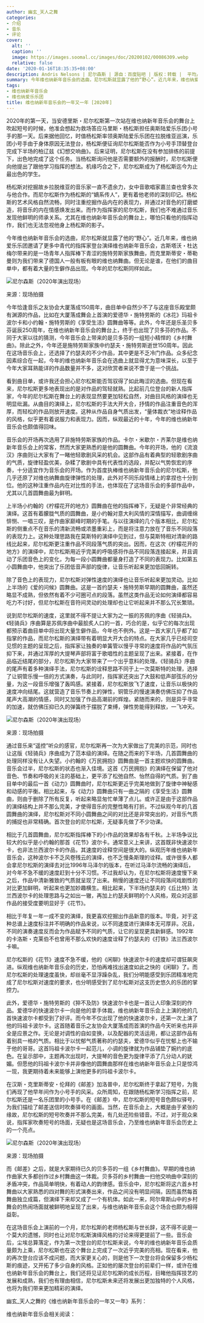 ```yaml
---
author: 幽玄_天人之舞
categories:
- 介绍
- 音乐
- 评论
cover:
  alt: ''
  caption: ''
  image: https://images.soomal.cc/images/doc/20200102/00086309.webp
  relative: false
date: '2020-01-16T18:35:35+08:00'
description: Andris Nelsons | 尼尔森斯 | 源自：百度贴吧 | 版权：转载 |  平均/总评分：10.00/90
summary: 今年维也纳新年音乐会的选曲，尼尔松斯就显露了他的“野心”。近几年来，维也纳爱乐乐团邀请了更多中青代的指挥家登台演绎维也纳新年音乐会，古斯塔沃・杜达梅尔带来的是一场青年人指挥棒下青涩的施特劳斯家族舞曲，而克里斯蒂安・蒂勒曼则为我们带来了德国人一般有板有眼的维也纳舞曲……
tags:
- 维也纳新年音乐会
- 维也纳爱乐乐团
title: 维也纳新年音乐会的一年又一年 [2020年]
---
```


2020年的第一天，当安德里斯・尼尔松斯第一次站在维也纳新年音乐会的舞台上吹起短号的时候，他准会想起为救场答应马里斯・杨松斯担任奥斯陆爱乐乐团小号手的那一天。后来据他回忆，时值杨松斯率领奥斯陆爱乐乐团在拉脱维亚巡演，乐团小号手由于身体原因无法登台，杨松斯便征询尼尔松斯能否作为小号手顶替登台完成下半场的柏辽兹《幻想交响曲》。后来证明，尼尔松斯在没有参加排练的前提下，出色地完成了这个任务。当杨松斯询问他是否需要额外的报酬时，尼尔松斯便向他提出了跟他学习指挥的想法。机缘巧合之下，尼尔松斯成为了杨松斯迄今为止最出色的学生。

杨松斯对挖掘故乡拉脱维亚的音乐家一直不遗余力，女中音歌唱家嘉兰查也曾多次与他合作。而尼尔松斯作为杨松斯的“嫡系传人”，更有着他老师的深刻印记。杨松斯的艺术风格自然流畅，同时注重挖掘作品内在的表现力，并通过对音色的打磨塑造，将音乐的内在情感焕发出来。而作为指挥家的尼尔松斯，我们也不难通过音乐发现他鲜明的师承关系。尤其在维也纳新年音乐会的舞台上，哪怕只看他的指挥动作，我们也无法忽视他身上杨松斯的影子。

今年维也纳新年音乐会的选曲，尼尔松斯就显露了他的“野心”。近几年来，维也纳爱乐乐团邀请了更多中青代的指挥家登台演绎维也纳新年音乐会，古斯塔沃・杜达梅尔带来的是一场青年人指挥棒下青涩的施特劳斯家族舞曲，而克里斯蒂安・蒂勒曼则为我们带来了德国人一般有板有眼的维也纳舞曲。但无论是谁，在他们的曲目单中，都有着大量的生僻作品出现。今年的尼尔松斯同样如此。

![尼尔森斯（2020年演出现场）](https://images.soomal.cc/images/doc/20200102/00086309.webp)

来源：现场拍摄



今年恰逢音乐之友协会大厦落成150周年，曲目单中自然少不了与这座音乐殿堂颇有渊源的作品，比如在大厦落成舞会上首演的爱德华・施特劳斯的《冰花》玛祖卡波尔卡和小约翰・施特劳斯的《享受生活》圆舞曲等等。此外，今年还是乐圣贝多芬诞辰250周年，在维也纳新年音乐会的舞台上，终于也出现了贝多芬的作品。不同于大家以往的猜测，今年音乐会上带来的是贝多芬的一组短小精悍的《乡村舞曲》。除此之外，今年还是施特劳斯家族中约瑟夫・施特劳斯逝世150周年。因此在这场音乐会上，还选择了约瑟夫的不少作品，其中更是不乏冷门作品。众多纪念因素综合在一起，今年的维也纳新年音乐会在选曲上就显得尤为意味深长，以至于今年大家耳熟能详的作品数量并不多，这对欣赏者来说不啻于是一个挑战。

看到曲目单，或许我还会担心尼尔松斯能否驾驭得了如此晦涩的选曲。但现在看来，尼尔松斯更多地表现出的是对作品的驾轻就熟。比起前几位登台的新人指挥家，今年的尼尔松斯在舞台上的表现显然要更加轻松自然，对曲目风格的演绎也无明显纰漏。从曲目的演绎上，尼尔松斯的手法大开大合，抒情的作品注重音色的浑厚，而轻松的作品则放开速度。这种从作品自身气质出发，“量体裁衣”地诠释作品的风格，似乎更有着说服力和表现力。因而，纵观最近的十年，今年的维也纳新年音乐会也颇值得回味。

音乐会的开场再次选用了非施特劳斯家族的作品。卡尔・米歇尔・齐莱尔是维也纳新年音乐会上的常客，然而大家更熟悉的是他的圆舞曲。今年的开场，他的《流浪汉》序曲则让大家有了一睹他轻歌剧风采的机会。这部作品有着典型的轻歌剧序曲的气质，旋律轻盈优美，杂糅了歌剧中具有代表性的选段，并配以气势恢宏的序奏，十分适宜作为音乐会的开场。作为首度执棒维也纳新年音乐会的尼尔松斯，他几乎还原了对维也纳舞曲旋律弹性的处理，此外对不同乐段情绪上的拿捏也十分到位。他的这种注重作品内在对比性的手法，也体现在了这场音乐会的多部作品中，尤其以几首圆舞曲最为鲜明。

上半场小约翰的《柠檬花开的地方》圆舞曲在他的指挥棒下，无疑是个非常经典的演绎。这首有着朦胧气质的圆舞曲，是小约翰对意大利风情的深情描写，曲调缠绵悱恻、一唱三叹，是作曲家巅峰时期的手笔。与以往演绎的几个版本相比，尼尔松斯的侧重点不在音乐的清新流畅或浓墨重彩上，而是将注意力放在了音乐不同段落的表现力上。这种处理思路我在莫斯特的演绎中见到过，但与莫斯特相对清新的路线比起来，尼尔松斯更注重作品不同段落气质的突出。因而，在这次《柠檬花开的地方》的演绎中，尼尔松斯用近乎完美的呼吸感将作品不同段落连接起来，并且调动了乐团音色上的变化，为每一段小圆舞曲都量身打造了不同的表现力。比如第五小圆舞曲中，他突出了乐团低音声部的旋律，让音乐听起来更加低回婉转。

除了音色上的表现力，尼尔松斯对弹性速度的演绎也让音乐听起来更加灵动。比如上半场的《爱的问候》圆舞曲。这是一首约瑟夫・施特劳斯早期的圆舞曲，虽然还略显不成熟，但依然有着不少可圈可点的段落。虽然这类作品无论如何演绎都容易吃力不讨好，但尼尔松斯在音符间灵动的处理却也让它听起来并不那么冗长繁琐。

说到尼尔松斯的速度，这里就不得不提让大家为之一振的苏佩的序曲《轻骑兵》。《轻骑兵》序曲算是苏佩序曲中最脍炙人口的一首，巧合的是，似乎它的每次出现都预示着曲目单中将出现大量生僻作品，今年也不例外。这是一首大家几乎都了如指掌的作品，而尼尔松斯的演绎带有着明显大开大合的特点。在大家几乎已经司空见惯的主题的呈现之后，指挥家让独奏的单簧管以慢乎寻常的速度将作品的气氛压抑下来，并通过浑厚的大提琴声部将富于歌唱性的主题呈现了出来。紧接着，在作品临近结尾的部分，尼尔松斯为大家带来了一个出乎意料的处理。《轻骑兵》序曲的尾声有着多种演绎手法，尼尔松斯的诠释思路不同于上一次莫斯特的处理，选择了让铜管乐慢一倍的方式演奏，与此同时，指挥家还突出了大鼓和低声部弦乐的分量，为这一段音乐增强了轰鸣感。紧接着，尼尔松斯放飞了速度，让音乐以极快的速度冲向结尾。这就营造了音乐节奏上的弹性，铜管乐的慢速演奏仿佛压抑了作品尾声大高潮的情感，同时又加强了作品高潮前的辉煌。紧随而来的，则是异乎寻常的加速，就仿佛压抑已久的弹簧终于摆脱了束缚，弹性势能得到释放，一飞冲天。

![尼尔森斯（2020年演出现场）](https://images.soomal.cc/images/doc/20200105/00086354.webp)

来源：现场拍摄



通过音乐来“遥控”听众的感官，尼尔松斯再一次为大家做出了完美的示范，同时也让这版《轻骑兵》序曲成为了范本级的演绎。在随之而来的下半场，几首圆舞曲的处理同样没有让人失望。小约翰的《万民拥抱》圆舞曲是一首主题欢快的圆舞曲。音乐会过半，尼尔松斯的状态也渐入佳境。这首《万民拥抱》的演绎在保留了他对音色、节奏和呼吸的关注的基础上，更平添了松弛自然、怡然自得的气质。到了曲目单中的最后一首《动力》圆舞曲时，尼尔松斯更近乎完美地做到了旋律中神秘感和动感的平衡。相比起来，与《动力》圆舞曲只有一曲之隔的《享受生活》圆舞曲，则由于删除了所有反复，听起来略显匆忙单薄了点儿。或许正是由于这部作品的演绎结构上并不那么完美，才使得音乐的完整性略有打折。不过纵观今年的几首圆舞曲的演绎，尼尔松斯对不同小圆舞曲之间的对比还是非常突出的，对音乐气质的捕捉也非常精确。首次登台的尼尔松斯，无疑事先做了不少功课。

相比于几首圆舞曲，尼尔松斯指挥棒下的小作品的效果却各有千秋。上半场争议比较大的似乎是小约翰的那首《花节》波尔卡。通常意义上来讲，这首既非快速波尔卡，也非法兰西波尔卡的作品，其速度的诠释空间是很大的。纵观历年维也纳新年音乐会，这种波尔卡不乏风卷残云的演绎，也不乏慢条斯理的诠释。或许很多人都会拿尼尔松斯的演绎去对比1996年马泽尔的版本，在听过马泽尔流畅的演绎后，对今年不急不缓的速度赶到十分不习惯。不过我却认为，在尼尔松斯将速度慢下来之后，作品中清新雅致的气质就呈现了出来。稍慢的速度还让不同段落间戏剧性的对比更加鲜明，听起来也更加妙趣横生。相比起来，下半场约瑟夫的《丘比特》法兰西波尔卡的处理思路与之如出一辙，再加上约瑟夫鲜明的个人风格，观众对这部作品的接受度要明显好于《花节》。

相比于年复一年一成不变的演绎，我更喜欢挖掘出作品新意的版本。毕竟，对于这种总谱上速度标注并不明确的作品来说，以不同速度进行演绎本无可厚非。况且，不同的演奏速度反而会为作品赋予不同的气质，让它的呈现更具新鲜感。1992年的卡洛斯・克莱伯不也曾用不那么欢快的速度诠释了约瑟夫的《打铁》法兰西波尔卡嘛。

尼尔松斯的《花节》速度不急不缓，他的《闲聊》快速波尔卡的速度却可谓狂飙突进。纵观维也纳新年音乐会的历史，恐怕再难找出速度如此之快的《闲聊》了。而尼尔松斯的处理速度虽快，却丝毫不显浮躁杂乱，我们分明能感受到乐团精准地完成了尼尔松斯对速度的要求，也分明感受到了尼尔松斯对这支历史悠久的乐团的掌控力。

此外，爱德华・施特劳斯的《猝不及防》快速波尔卡也是一首让人印象深刻的作品。爱德华的快速波尔卡一向是他的拿手体裁，维也纳新年音乐会上上演的他的几首快速波尔卡都受到了好评。而今年不仅出现了他的快速波尔卡，还第一次上演了他的玛祖卡波尔卡。这首随着音乐之友协会大厦落成而首演的作品今天听来也并非全是应景之作。无论是对调性的自如变换，以及配器的灵活运用，都让这部作品有着别具一格的气质。相比于以忧郁气质著称的约瑟夫，爱德华似乎在忧郁上也不输于他的哥哥。这首玛祖卡波尔卡一起范儿，小调的旋律就为作品铺垫了婉约的底色。在呈示部中，主题再次出现时，大提琴的音色更为旋律平添了几分动人的妩媚。但愿他的玛祖卡波尔卡并非像他的圆舞曲那样在维也纳新年音乐会上只是惊鸿一现，我更期待着未来能够上演他更多的玛祖卡波尔卡。

在汉斯・克里斯蒂安・伦拜的《邮差》加洛普中，尼尔松斯终于拿起了短号，为我们再现了他早年间作为小号手的风采。众所周知，在跟随杨松斯学习指挥之前，尼尔松斯还是一名乐团里的小号手。在《邮差》中，尼尔松斯的短号音色颇似驿号，为我们描绘了邮差送信时吹奏驿号的画面。当然，在音乐会上，大概是由于紧张的缘故，尼尔松斯的短号吹奏并不那么完美，有几处还险些错音。不过，对于观众来说，指挥家吹奏短号的场面，无疑也是这场音乐会，乃至维也纳新年音乐会历史上的一个亮点。

![尼尔森斯（2020年演出现场）](https://images.soomal.cc/images/doc/20200105/00086350.webp)

来源：现场拍摄



而《邮差》之后，就是大家期待已久的贝多芬的一组《乡村舞曲》。早期的维也纳作曲家大多都创作过乡村舞曲这一体裁。贝多芬的乡村舞曲一扫他交响曲中深刻的矛盾冲突，作品简单明快，有着动人的韵律感。音乐会中，尼尔松斯将这六首乡村舞曲以大家熟悉的四对舞的形式演奏出来，作品之间没有明显间隔，因而虽然每首舞曲独立成篇，但演绎下来却又成了一个有机体。如此一来，阿尔卑斯山中的乡村舞会的热闹场面就被鲜明地呈现了出来，与维也纳新年音乐会这个场合也颇为相得益彰。

在这场音乐会上演前的一个月，尼尔松斯的老师杨松斯与世长辞，这不得不说是一个莫大的遗憾，同时也让对尼尔松斯演绎风格的讨论来得更提前了一些。音乐会后，尘埃总算落定，作为第一次登台的尼尔松斯来说，今年的维也纳新年音乐会质量颇为上乘，尼尔松斯也在这个舞台上完成了一次近乎完美的亮相。现在看来，他的再次登台应该不成问题，而大家更关心的，则是他下一次登台将会保留多少杨松斯的痕迹，又开拓了多少自身的风格。正如他的屡次登台的前辈们一样，或许在维也纳新年音乐会的舞台上，我们还将见证尼尔松斯的成长历程，目睹他指挥技艺的发展和成熟，我们也有理由相信，尼尔松斯未来还将发展出更加独特的个人风格，也将为我们带来更加精彩的演绎。

幽玄_天人之舞的《维也纳新年音乐会的一年又一年》系列：






















维也纳新年音乐会相关阅读：